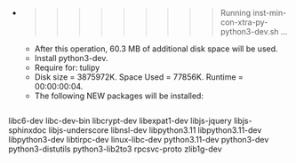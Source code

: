 * >>>>>>>>> Running inst-min-con-xtra-py-python3-dev.sh ...
  * After this operation, 60.3 MB of additional disk space will be used.
  * Install python3-dev.
  * Require for: tulipy
  * Disk size = 3875972K. Space Used = 77856K. Runtime = 00:00:00:04.
  * The following NEW packages will be installed:
  ```bash
libc6-dev libc-dev-bin libcrypt-dev libexpat1-dev libjs-jquery
libjs-sphinxdoc libjs-underscore libnsl-dev libpython3.11 libpython3.11-dev
libpython3-dev libtirpc-dev linux-libc-dev python3.11-dev python3-dev
python3-distutils python3-lib2to3 rpcsvc-proto zlib1g-dev
  ```
